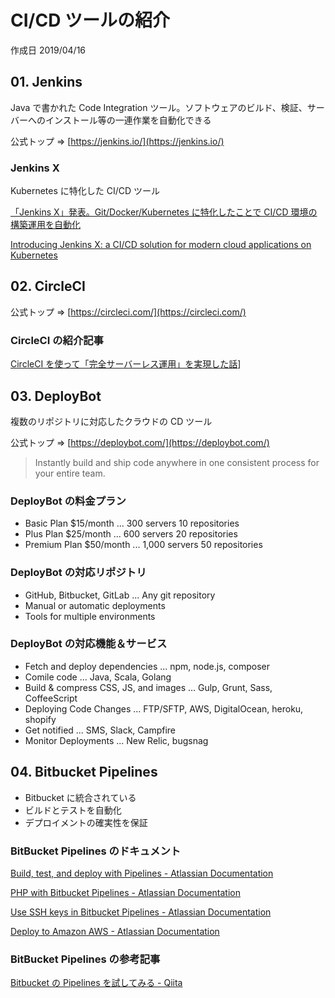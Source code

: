 # CI/CD ツールの紹介

作成日 2019/04/16

## 01. Jenkins

Java で書かれた Code Integration ツール。ソフトウェアのビルド、検証、サーバーへのインストール等の一連作業を自動化できる

公式トップ => [https://jenkins.io/](https://jenkins.io/)

### Jenkins X

Kubernetes に特化した CI/CD ツール

[「Jenkins X」発表。Git/Docker/Kubernetes に特化したことで CI/CD 環境の構築運用を自動化](http://www.publickey1.jp/blog/18/jenkins_xgitdockerkubernetescicd.html)

[Introducing Jenkins X: a CI/CD solution for modern cloud applications on Kubernetes](https://jenkins.io/blog/2018/03/19/introducing-jenkins-x/)

## 02. CircleCI

公式トップ => [https://circleci.com/](https://circleci.com/)

### CircleCI の紹介記事

[CircleCI を使って「完全サーバーレス運用」を実現した話](https://tech.bizreach.co.jp/posts/254/circleci/)]

## 03. DeployBot

複数のリポジトリに対応したクラウドの CD ツール

公式トップ => [https://deploybot.com/](https://deploybot.com/)

> Instantly build and ship code anywhere in one consistent process for your entire team.

### DeployBot の料金プラン

-   Basic Plan \$15/month ... 300 servers 10 repositories
-   Plus Plan \$25/month ... 600 servers 20 repositories
-   Premium Plan \$50/month ... 1,000 servers 50 repositories

### DeployBot の対応リポジトリ

-   GitHub, Bitbucket, GitLab ... Any git repository
-   Manual or automatic deployments
-   Tools for multiple environments

### DeployBot の対応機能＆サービス

-   Fetch and deploy dependencies ... npm, node.js, composer
-   Comile code ... Java, Scala, Golang
-   Build & compress CSS, JS, and images ... Gulp, Grunt, Sass, CoffeeScript
-   Deploying Code Changes ... FTP/SFTP, AWS, DigitalOcean, heroku, shopify
-   Get notified ... SMS, Slack, Campfire
-   Monitor Deployments ... New Relic, bugsnag

## 04. Bitbucket Pipelines

-   Bitbucket に統合されている
-   ビルドとテストを自動化
-   デプロイメントの確実性を保証

### BitBucket Pipelines のドキュメント

[Build, test, and deploy with Pipelines \- Atlassian Documentation](https://confluence.atlassian.com/bitbucket/build-test-and-deploy-with-pipelines-792496469.html)

[PHP with Bitbucket Pipelines \- Atlassian Documentation](https://confluence.atlassian.com/bitbucket/php-with-bitbucket-pipelines-873907835.html)

[Use SSH keys in Bitbucket Pipelines \- Atlassian Documentation](https://confluence.atlassian.com/bitbucket/use-ssh-keys-in-bitbucket-pipelines-847452940.html)

[Deploy to Amazon AWS \- Atlassian Documentation](https://confluence.atlassian.com/bitbucket/deploy-to-amazon-aws-875304040.html)

### BitBucket Pipelines の参考記事

[Bitbucket の Pipelines を試してみる \- Qiita](https://qiita.com/yshishido/items/b3a57ffeae708841980d)
